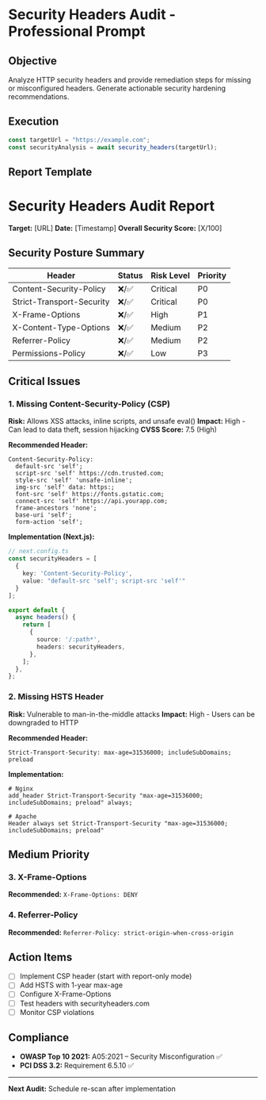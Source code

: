 # Security Headers Audit - Professional Prompt

## Objective

Analyze HTTP security headers and provide remediation steps for missing or misconfigured headers. Generate actionable security hardening recommendations.

## Execution

```javascript
const targetUrl = "https://example.com";
const securityAnalysis = await security_headers(targetUrl);
```

## Report Template

# Security Headers Audit Report

**Target:** [URL]
**Date:** [Timestamp]
**Overall Security Score:** [X/100]

## Security Posture Summary

| Header | Status | Risk Level | Priority |
|--------|--------|------------|----------|
| Content-Security-Policy | ❌/✅ | Critical | P0 |
| Strict-Transport-Security | ❌/✅ | Critical | P0 |
| X-Frame-Options | ❌/✅ | High | P1 |
| X-Content-Type-Options | ❌/✅ | Medium | P2 |
| Referrer-Policy | ❌/✅ | Medium | P2 |
| Permissions-Policy | ❌/✅ | Low | P3 |

## Critical Issues

### 1. Missing Content-Security-Policy (CSP)

**Risk:** Allows XSS attacks, inline scripts, and unsafe eval()
**Impact:** High - Can lead to data theft, session hijacking
**CVSS Score:** 7.5 (High)

**Recommended Header:**

```
Content-Security-Policy:
  default-src 'self';
  script-src 'self' https://cdn.trusted.com;
  style-src 'self' 'unsafe-inline';
  img-src 'self' data: https:;
  font-src 'self' https://fonts.gstatic.com;
  connect-src 'self' https://api.yourapp.com;
  frame-ancestors 'none';
  base-uri 'self';
  form-action 'self';
```

**Implementation (Next.js):**

```typescript
// next.config.ts
const securityHeaders = [
  {
    key: 'Content-Security-Policy',
    value: "default-src 'self'; script-src 'self'"
  }
];

export default {
  async headers() {
    return [
      {
        source: '/:path*',
        headers: securityHeaders,
      },
    ];
  },
};
```

### 2. Missing HSTS Header

**Risk:** Vulnerable to man-in-the-middle attacks
**Impact:** High - Users can be downgraded to HTTP

**Recommended Header:**

```
Strict-Transport-Security: max-age=31536000; includeSubDomains; preload
```

**Implementation:**

```nginx
# Nginx
add_header Strict-Transport-Security "max-age=31536000; includeSubDomains; preload" always;

# Apache
Header always set Strict-Transport-Security "max-age=31536000; includeSubDomains; preload"
```

## Medium Priority

### 3. X-Frame-Options

**Recommended:** `X-Frame-Options: DENY`

### 4. Referrer-Policy

**Recommended:** `Referrer-Policy: strict-origin-when-cross-origin`

## Action Items

- [ ] Implement CSP header (start with report-only mode)
- [ ] Add HSTS with 1-year max-age
- [ ] Configure X-Frame-Options
- [ ] Test headers with securityheaders.com
- [ ] Monitor CSP violations

## Compliance

- **OWASP Top 10 2021:** A05:2021 – Security Misconfiguration ✅
- **PCI DSS 3.2:** Requirement 6.5.10 ✅

---

**Next Audit:** Schedule re-scan after implementation

